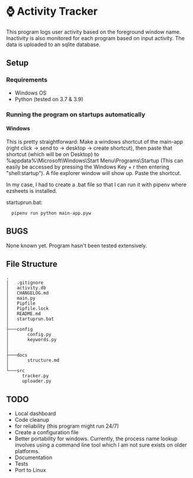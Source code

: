 # ⌚ Activity Tracker

This program logs user activity based on the foreground window name. 
Inactivity is also monitored for each program based on input activity. The data is 
uploaded to an sqlite database. 

## Setup

### Requirements

- Windows OS
- Python (tested on 3.7 & 3.9)

### Running the program on startups automatically

#### Windows
This is pretty straightforward: Make a windows shortcut of the main-app (right
click -> send to -> desktop -> create shortcut), then paste that shortcut (which
will be on Desktop) to %appdata%\Microsoft\Windows\Start Menu\Programs\Startup
(This can easily be accessed by pressing the Windows Key + r then entering
"shell:startup"). A file explorer window will show up. Paste the shortcut.

In my case, I had to create a .bat file so that I can run it with pipenv where
ezsheets is installed.

startuprun.bat:

      pipenv run python main-app.pyw

## BUGS

None known yet. Program hasn't been tested extensively.

## File Structure 

```
.
│   .gitignore
│   activity.db
│   CHANGELOG.md
│   main.py
│   Pipfile
│   Pipfile.lock
│   README.md       
│   startuprun.bat
│
├───config
│       config.py
│       keywords.py
│    
│
├───docs
│       structure.md
│
└───src
      tracker.py
      uploader.py
```

## TODO 
- Local dashboard
- Code cleanup 
 - for reliability (this program might run 24/7)
 - Create a configuration file
 - Better portability for windows. Currently, the process name lookup involves
      using a command line tool which I am not sure exists on older platforms. 
- Documentation
- Tests
- Port to Linux
